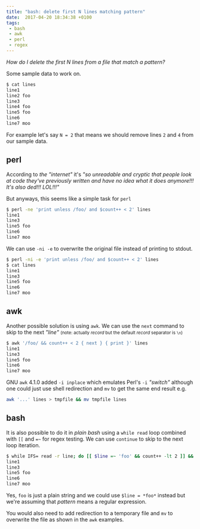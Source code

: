 ```yaml
---
title: "bash: delete first N lines matching pattern"
date:  2017-04-20 18:34:38 +0100
tags:
 - bash
 - awk
 - perl
 - regex
---
```


<em>How do I delete the first N lines from a file that match
a pattern?</em>

Some sample data to work on.

```bash
$ cat lines
line1
line2 foo
line3
line4 foo
line5 foo
line6
line7 moo
```

For example let's say `N = 2` that means we should remove
lines `2` and `4` from our sample data.

## perl

According to *the "internet"* it's *"so unreadable 
and cryptic that people look at code they've previously 
written and have no idea what it does anymore!!! It's also
ded!!! LOL!!!"*

But anyways, this seems like a simple task for `perl`

```bash
$ perl -ne 'print unless /foo/ and $count++ < 2' lines
line1
line3
line5 foo
line6
line7 moo
```

We can use `-ni -e` to overwrite the original file instead
of printing to stdout.

```bash
$ perl -ni -e 'print unless /foo/ and $count++ < 2' lines
$ cat lines
line1
line3
line5 foo
line6
line7 moo
```

## awk

Another possible solution is using `awk`. We can use the `next`
command to skip to the next *"line"* <small>(note: actually *record*
but the default *record* separator is `\n`)</small>

```bash
$ awk '/foo/ && count++ < 2 { next } { print }' lines
line1
line3
line5 foo
line6
line7 moo
```

GNU `awk` 4.1.0 added `-i inplace` which emulates Perl's
`-i` *"switch"* although one could just use shell 
redirection and `mv` to get the same end result e.g.

```bash
awk '...' lines > tmpfile && mv tmpfile lines
```

## bash

It is also possible to do it in *plain bash* using a `while read` loop combined with 
`[[` and `=~` for regex testing. We can use `continue` to skip to the next loop iteration.

```bash
$ while IFS= read -r line; do [[ $line =~ 'foo' && count++ -lt 2 ]] && continue; echo "$line"; done < lines
line1
line3
line5 foo
line6
line7 moo
```

Yes, `foo` is just a plain string and we could use `$line = *foo*` instead
but we're assuming that *pattern* means a regular expression.

You would also need to add redirection to a temporary file
and `mv` to overwrite the file as shown in the `awk` examples.
